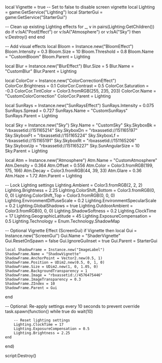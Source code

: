 local Vignette = true -- Set to false to disable screen vignette
local Lighting = game:GetService("Lighting")
local StarterGui = game:GetService("StarterGui")

-- Clean up existing Lighting effects
for _, v in pairs(Lighting:GetChildren()) do
	if v:IsA("PostEffect") or v:IsA("Atmosphere") or v:IsA("Sky") then
		v:Destroy()
	end
end

-- Add visual effects
local Bloom = Instance.new("BloomEffect")
Bloom.Intensity = 0.3
Bloom.Size = 10
Bloom.Threshold = 0.8
Bloom.Name = "CustomBloom"
Bloom.Parent = Lighting

local Blur = Instance.new("BlurEffect")
Blur.Size = 5
Blur.Name = "CustomBlur"
Blur.Parent = Lighting

local ColorCor = Instance.new("ColorCorrectionEffect")
ColorCor.Brightness = 0.1
ColorCor.Contrast = 0.5
ColorCor.Saturation = -0.3
ColorCor.TintColor = Color3.fromRGB(255, 235, 203)
ColorCor.Name = "CustomColorCorrection"
ColorCor.Parent = Lighting

local SunRays = Instance.new("SunRaysEffect")
SunRays.Intensity = 0.075
SunRays.Spread = 0.727
SunRays.Name = "CustomSunRays"
SunRays.Parent = Lighting

local Sky = Instance.new("Sky")
Sky.Name = "CustomSky"
Sky.SkyboxBk = "rbxassetid://151165214"
Sky.SkyboxDn = "rbxassetid://151165197"
Sky.SkyboxFt = "rbxassetid://151165224"
Sky.SkyboxLf = "rbxassetid://151165191"
Sky.SkyboxRt = "rbxassetid://151165206"
Sky.SkyboxUp = "rbxassetid://151165227"
Sky.SunAngularSize = 10
Sky.Parent = Lighting

local Atm = Instance.new("Atmosphere")
Atm.Name = "CustomAtmosphere"
Atm.Density = 0.364
Atm.Offset = 0.556
Atm.Color = Color3.fromRGB(199, 175, 166)
Atm.Decay = Color3.fromRGB(44, 39, 33)
Atm.Glare = 0.36
Atm.Haze = 1.72
Atm.Parent = Lighting

-- Lock Lighting settings
Lighting.Ambient = Color3.fromRGB(2, 2, 2)
Lighting.Brightness = 2.25
Lighting.ColorShift_Bottom = Color3.fromRGB(0, 0, 0)
Lighting.ColorShift_Top = Color3.fromRGB(0, 0, 0)
Lighting.EnvironmentDiffuseScale = 0.2
Lighting.EnvironmentSpecularScale = 0.2
Lighting.GlobalShadows = true
Lighting.OutdoorAmbient = Color3.fromRGB(0, 0, 0)
Lighting.ShadowSoftness = 0.2
Lighting.ClockTime = 17
Lighting.GeographicLatitude = 45
Lighting.ExposureCompensation = 0.5
Lighting.Technology = Enum.Technology.ShadowMap

-- Optional Vignette Effect (ScreenGui)
if Vignette then
	local Gui = Instance.new("ScreenGui")
	Gui.Name = "ShaderVignette"
	Gui.ResetOnSpawn = false
	Gui.IgnoreGuiInset = true
	Gui.Parent = StarterGui

	local ShadowFrame = Instance.new("ImageLabel")
	ShadowFrame.Name = "ShadowVignette"
	ShadowFrame.AnchorPoint = Vector2.new(0.5, 1)
	ShadowFrame.Position = UDim2.new(0.5, 0, 1, 0)
	ShadowFrame.Size = UDim2.new(1, 0, 1.05, 0)
	ShadowFrame.BackgroundTransparency = 1
	ShadowFrame.Image = "rbxassetid://4576475446"
	ShadowFrame.ImageTransparency = 0.3
	ShadowFrame.ZIndex = 10
	ShadowFrame.Parent = Gui
end

-- Optional: Re-apply settings every 10 seconds to prevent override
task.spawn(function()
	while true do
		wait(10)

		-- Reset lighting settings
		Lighting.ClockTime = 17
		Lighting.ExposureCompensation = 0.5
		Lighting.Brightness = 2.25
	end
end)

script:Destroy()
